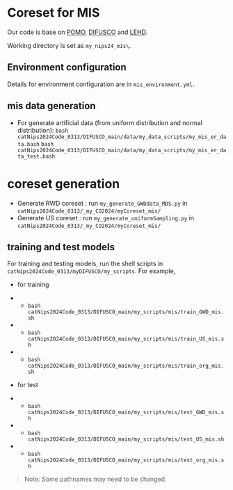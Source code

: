 # Coreset for MIS

Our code is base on [POMO](https://github.com/yd-kwon/POMO/tree/master/NEW_py_ver), [DIFUSCO](https://github.com/Edward-Sun/DIFUSCO) and [LEHD](https://github.com/CIAM-Group/NCO_code/tree/main/single_objective/LEHD).


Working directory is set as `my_nips24_mis\`.

## Environment configuration

Details for environment configuration are in `mis_environment.yml`.



## mis data generation
- For generate artificial data (from uniform distribution and normal distribution):
`bash catNips2024Code_0313/DIFUSCO_main/data/my_data_scripts/my_mis_er_data.bash` 
`bash catNips2024Code_0313/DIFUSCO_main/data/my_data_scripts/my_mis_er_data_test.bash`


# coreset generation
- Generate RWD coreset : run `my_generate_GWDdata_MDS.py` in `catNips2024Code_0313/_my_CO2024/myCoreset_mis/`  
- Generate US coreset : run `my_generate_uniformSampling.py` in `catNips2024Code_0313/_my_CO2024/myCoreset_mis/` 



## training and test models

For training and testing models, run the shell scripts in `catNips2024Code_0313/myDIFUSCO/my_scripts`.
For example, 
- for training 
- -  `bash catNips2024Code_0313/DIFUSCO_main/my_scripts/mis/train_GWD_mis.sh` 
- - `bash catNips2024Code_0313/DIFUSCO_main/my_scripts/mis/train_US_mis.sh` 
- - `bash catNips2024Code_0313/DIFUSCO_main/my_scripts/mis/train_org_mis.sh`

- for test 
- - `bash catNips2024Code_0313/DIFUSCO_main/my_scripts/mis/test_GWD_mis.sh`
- - `bash catNips2024Code_0313/DIFUSCO_main/my_scripts/mis/test_US_mis.sh`
- - `bash catNips2024Code_0313/DIFUSCO_main/my_scripts/mis/test_org_mis.sh`



> Note: Some pathnames may need to be changed.




